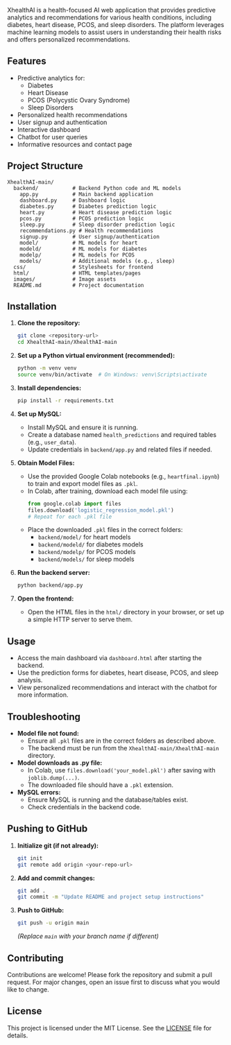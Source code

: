 XhealthAI is a health-focused AI web application that provides predictive analytics and recommendations for various health conditions, including diabetes, heart disease, PCOS, and sleep disorders. The platform leverages machine learning models to assist users in understanding their health risks and offers personalized recommendations.

## Features
- Predictive analytics for:
  - Diabetes
  - Heart Disease
  - PCOS (Polycystic Ovary Syndrome)
  - Sleep Disorders
- Personalized health recommendations
- User signup and authentication
- Interactive dashboard
- Chatbot for user queries
- Informative resources and contact page

## Project Structure
```
XhealthAI-main/
  backend/           # Backend Python code and ML models
    app.py           # Main backend application
    dashboard.py     # Dashboard logic
    diabetes.py      # Diabetes prediction logic
    heart.py         # Heart disease prediction logic
    pcos.py          # PCOS prediction logic
    sleep.py         # Sleep disorder prediction logic
    recommendations.py # Health recommendations
    signup.py        # User signup/authentication
    model/           # ML models for heart
    modeld/          # ML models for diabetes
    modelp/          # ML models for PCOS
    models/          # Additional models (e.g., sleep)
  css/               # Stylesheets for frontend
  html/              # HTML templates/pages
  images/            # Image assets
  README.md          # Project documentation
```

## Installation
1. **Clone the repository:**
   ```bash
   git clone <repository-url>
   cd XhealthAI-main/XhealthAI-main
   ```
2. **Set up a Python virtual environment (recommended):**
   ```bash
   python -m venv venv
   source venv/bin/activate  # On Windows: venv\Scripts\activate
   ```
3. **Install dependencies:**
   ```bash
   pip install -r requirements.txt
   ```

4. **Set up MySQL:**
   - Install MySQL and ensure it is running.
   - Create a database named `health_predictions` and required tables (e.g., `user_data`).
   - Update credentials in `backend/app.py` and related files if needed.

5. **Obtain Model Files:**
   - Use the provided Google Colab notebooks (e.g., `heartfinal.ipynb`) to train and export model files as `.pkl`.
   - In Colab, after training, download each model file using:
     ```python
     from google.colab import files
     files.download('logistic_regression_model.pkl')
     # Repeat for each .pkl file
     ```
   - Place the downloaded `.pkl` files in the correct folders:
     - `backend/model/` for heart models
     - `backend/modeld/` for diabetes models
     - `backend/modelp/` for PCOS models
     - `backend/models/` for sleep models

6. **Run the backend server:**
   ```bash
   python backend/app.py
   ```

7. **Open the frontend:**
   - Open the HTML files in the `html/` directory in your browser, or set up a simple HTTP server to serve them.

## Usage
- Access the main dashboard via `dashboard.html` after starting the backend.
- Use the prediction forms for diabetes, heart disease, PCOS, and sleep analysis.
- View personalized recommendations and interact with the chatbot for more information.

## Troubleshooting
- **Model file not found:**
  - Ensure all `.pkl` files are in the correct folders as described above.
  - The backend must be run from the `XhealthAI-main/XhealthAI-main` directory.
- **Model downloads as .py file:**
  - In Colab, use `files.download('your_model.pkl')` after saving with `joblib.dump(...)`.
  - The downloaded file should have a `.pkl` extension.
- **MySQL errors:**
  - Ensure MySQL is running and the database/tables exist.
  - Check credentials in the backend code.

## Pushing to GitHub
1. **Initialize git (if not already):**
   ```bash
   git init
   git remote add origin <your-repo-url>
   ```
2. **Add and commit changes:**
   ```bash
   git add .
   git commit -m "Update README and project setup instructions"
   ```
3. **Push to GitHub:**
   ```bash
   git push -u origin main
   ```
   *(Replace `main` with your branch name if different)*

## Contributing
Contributions are welcome! Please fork the repository and submit a pull request. For major changes, open an issue first to discuss what you would like to change.

## License
This project is licensed under the MIT License. See the [LICENSE](LICENSE) file for details.

